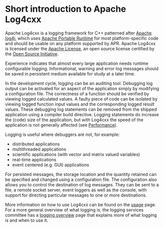 <!--
 Licensed to the Apache Software Foundation (ASF) under one or more
 contributor license agreements.  See the NOTICE file distributed with
 this work for additional information regarding copyright ownership.
 The ASF licenses this file to You under the Apache License, Version 2.0
 (the "License"); you may not use this file except in compliance with
 the License.  You may obtain a copy of the License at

	http://www.apache.org/licenses/LICENSE-2.0

 Unless required by applicable law or agreed to in writing, software
 distributed under the License is distributed on an "AS IS" BASIS,
 WITHOUT WARRANTIES OR CONDITIONS OF ANY KIND, either express or implied.
 See the License for the specific language governing permissions and
 limitations under the License.
-->

# Short introduction to Apache Log4cxx

Apache Log4cxx is a logging framework for C++ patterned after [Apache log4j],
which uses [Apache Portable Runtime] for most platform-specific code and should
be usable on any platform supported by APR. Apache Log4cxx is licensed under
the [Apache License], an open source license certified by the [Open Source Initiative].

Experience indicates that almost every large application needs runtime configurable logging.
Informational, warning and error log messages should be saved
in persistent medium available for study at a later time.

In the development cycle, logging can be an auditing tool.
Debugging log output can be activated for an aspect of the application
simply by modifying a configuration file.
The correctness of a function should be verified by viewing logged calculated values.
A faulty piece of code can be isolated by viewing logged function input values
and the corresponding logged result values.
These debugging log statements can be removed from the shipped application
using a compiler build directive.
Logging statements do increase the (code) size of the application,
but with Log4cxx the speed of the application is not generally affected (see [Performance]).

Logging is useful where debuggers are not, for example:
- distributed applications
- multithreaded applications
- scientific applications (with vector and matrix valued variables)
- real-time applications
- event centered (e.g. GUI) applications

For persisted messages, the storage location and the quantity retained
can be specified and changed using a configuration file.
The configuration also allows you to control the destination of log messages.
They can be sent to a file, a remote socket server, event loggers as well as the console,
with support for directing particular messages to one or more destinations.

More information on how to use Log4cxx can be found on the [usage] page.  For
a more general overview of what logging is, the logging services committee
has a [logging overview] page that explains more of what logging is and
when to use it.

[Apache log4j]:https://logging.apache.org/log4j/2.x/
[Apache Portable Runtime]:https://apr.apache.org/
[Apache License]:https://www.apache.org/licenses/
[usage]:usage.html
[Open Source Initiative]:https://opensource.org/
[Performance]:usage.html#performance
[logging overview]:https://logging.apache.org/what-is-logging.html
